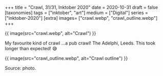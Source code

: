 +++
title = "Crawl, 31/31, Inktober 2020"
date = 2020-10-31
draft =  false
[taxonomies]
tags = ["inktober", "art"]
medium = ["Digital"]
series = ["inktober-2020"]
[extra]
images= ["crawl.webp", "crawl_outline.webp"]
+++

{{ image(src="crawl.webp", alt="Crawl") }}

My favourite kind of crawl ...a pub crawl! The Adelphi, Leeds. This took longer than expected! 😅

{{ image(src="crawl_outline.webp", alt="Crawl outline") }}

Source: photo.
